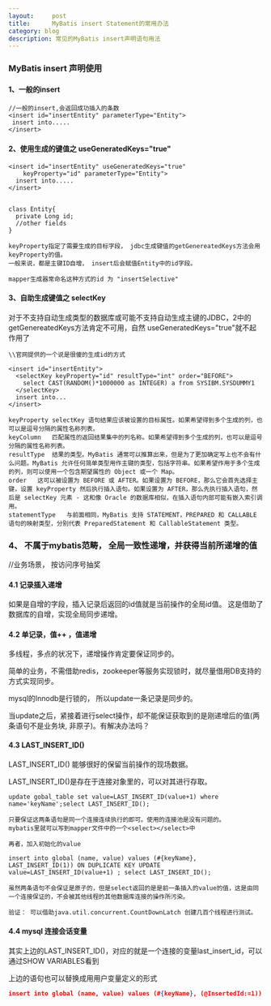 ```yaml
---
layout:     post
title:      MyBatis insert Statement的常用办法
category: blog
description: 常见的MyBatis insert声明语句用法
---
```



### MyBatis insert 声明使用

#### 1、一般的insert
```
//一般的insert,会返回成功插入的条数
<insert id="insertEntity" parameterType="Entity">
 insert into.....
</insert>

```

#### 2、使用生成的键值之 useGeneratedKeys="true"

```
<insert id="insertEntity" useGeneratedKeys="true"
    keyProperty="id" parameterType="Entity">
  insert into.....
</insert>


class Entity{
  private Long id;
  //other fields
}

keyProperty指定了需要生成的目标字段， jdbc生成键值的getGenereatedKeys方法会用keyProperty的值。
一般来说，都是主键ID自增， insert后会赋值Entity中的id字段。

mapper生成器常命名这种方式的id 为 "insertSelective"

```

#### 3、自助生成键值之 selectKey

对于不支持自动生成类型的数据库或可能不支持自动生成主键的JDBC，2中的getGenereatedKeys方法肯定不可用，自然
useGeneratedKeys="true"就不起作用了

```
\\官网提供的一个说是很傻的生成id的方式

<insert id="insertEntity">
  <selectKey keyProperty="id" resultType="int" order="BEFORE">
    select CAST(RANDOM()*1000000 as INTEGER) a from SYSIBM.SYSDUMMY1
  </selectKey>
  insert into...
</insert>

keyProperty	selectKey 语句结果应该被设置的目标属性。如果希望得到多个生成的列，也可以是逗号分隔的属性名称列表。
keyColumn	匹配属性的返回结果集中的列名称。如果希望得到多个生成的列，也可以是逗号分隔的属性名称列表。
resultType	结果的类型。MyBatis 通常可以推算出来，但是为了更加确定写上也不会有什么问题。MyBatis 允许任何简单类型用作主键的类型，包括字符串。如果希望作用于多个生成的列，则可以使用一个包含期望属性的 Object 或一个 Map。
order	这可以被设置为 BEFORE 或 AFTER。如果设置为 BEFORE，那么它会首先选择主键，设置 keyProperty 然后执行插入语句。如果设置为 AFTER，那么先执行插入语句，然后是 selectKey 元素 - 这和像 Oracle 的数据库相似，在插入语句内部可能有嵌入索引调用。
statementType	与前面相同，MyBatis 支持 STATEMENT，PREPARED 和 CALLABLE 语句的映射类型，分别代表 PreparedStatement 和 CallableStatement 类型。
```


### 4、 不属于mybatis范畴， 全局一致性递增，并获得当前所递增的值
//业务场景， 按访问序号抽奖

#### 4.1 记录插入递增
如果是自增的字段，插入记录后返回的id值就是当前操作的全局id值。 
这是借助了数据库的自增，实现全局同步递增。

#### 4.2 单记录，值++ ，值递增

多线程，多点的状况下，递增操作肯定要保证同步的。

简单的业务，不需借助redis，zookeeper等服务实现锁时，就尽量借用DB支持的方式实现同步。

mysql的Innodb是行锁的， 所以update一条记录是同步的。

当update之后，紧接着进行select操作，却不能保证获取到的是刚递增后的值(两条语句不是业务块, 非原子)。有解决办法吗？


#### 4.3 LAST_INSERT_ID()


LAST_INSERT_ID() 能够很好的保留当前操作的现场数据。

LAST_INSERT_ID()是存在于连接对象里的，可以对其进行存取。

```
update gobal_table set value=LAST_INSERT_ID(value+1) where name='keyName';select LAST_INSERT_ID();

只要保证这两条语句是同一个连接连续执行的即可。使用的连接池是没有问题的。
mybatis里就可以写到mapper文件中的一个<select></select>中

再者，加入初始化的value

insert into global (name, value) values (#{keyName}, LAST_INSERT_ID(1)) ON DUPLICATE KEY UPDATE value=LAST_INSERT_ID(value+1) ; select LAST_INSERT_ID();

虽然两条语句不会保证是原子的，但是select返回的是是前一条插入的value的值，这是由同一个连接保证的，不会被其他线程的其他数据库连接的操作所污染。

验证： 可以借助java.util.concurrent.CountDownLatch 创建几百个线程进行测试。

```
#### 4.4  mysql 连接会话变量

其实上边的LAST_INSERT_ID()，对应的就是一个连接的变量last_insert_id，可以通过SHOW VARIABLES看到

上边的语句也可以替换成用用户变量定义的形式

```json
insert into global (name, value) values (#{keyName}, (@InsertedId:=1)) ON DUPLICATE KEY UPDATE value=@InsertedId:=value+1 ; select @InsertedId

```

